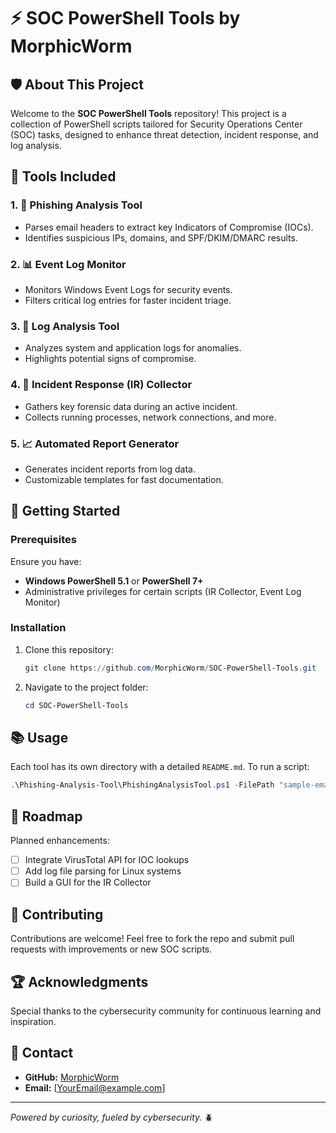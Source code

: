 # ⚡ SOC PowerShell Tools by MorphicWorm

## 🛡️ About This Project
Welcome to the **SOC PowerShell Tools** repository! This project is a collection of PowerShell scripts tailored for Security Operations Center (SOC) tasks, designed to enhance threat detection, incident response, and log analysis.

## 🚀 Tools Included

### 1. 📨 **Phishing Analysis Tool**
   - Parses email headers to extract key Indicators of Compromise (IOCs).
   - Identifies suspicious IPs, domains, and SPF/DKIM/DMARC results.

### 2. 📊 **Event Log Monitor**
   - Monitors Windows Event Logs for security events.
   - Filters critical log entries for faster incident triage.

### 3. 📑 **Log Analysis Tool**
   - Analyzes system and application logs for anomalies.
   - Highlights potential signs of compromise.

### 4. 🚨 **Incident Response (IR) Collector**
   - Gathers key forensic data during an active incident.
   - Collects running processes, network connections, and more.

### 5. 📈 **Automated Report Generator**
   - Generates incident reports from log data.
   - Customizable templates for fast documentation.

## 🏁 Getting Started

### Prerequisites
Ensure you have:
- **Windows PowerShell 5.1** or **PowerShell 7+**
- Administrative privileges for certain scripts (IR Collector, Event Log Monitor)

### Installation
1. Clone this repository:
   ```powershell
   git clone https://github.com/MorphicWorm/SOC-PowerShell-Tools.git
   ```
2. Navigate to the project folder:
   ```powershell
   cd SOC-PowerShell-Tools
   ```

## 📚 Usage
Each tool has its own directory with a detailed `README.md`. To run a script:
```powershell
.\Phishing-Analysis-Tool\PhishingAnalysisTool.ps1 -FilePath "sample-email-headers.txt"
```

## 🎯 Roadmap
Planned enhancements:
- [ ] Integrate VirusTotal API for IOC lookups
- [ ] Add log file parsing for Linux systems
- [ ] Build a GUI for the IR Collector

## 🐛 Contributing
Contributions are welcome! Feel free to fork the repo and submit pull requests with improvements or new SOC scripts.

## 🏆 Acknowledgments
Special thanks to the cybersecurity community for continuous learning and inspiration.

## 📧 Contact
- **GitHub:** [MorphicWorm](https://github.com/MorphicWorm)
- **Email:** [YourEmail@example.com]

---

_Powered by curiosity, fueled by cybersecurity._ 🪲

